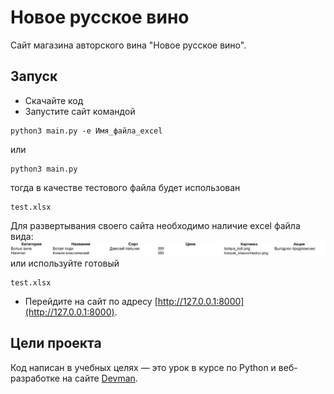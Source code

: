 # Новое русское вино

Сайт магазина авторского вина "Новое русское вино".

## Запуск

- Скачайте код
- Запустите сайт командой 
 ```
python3 main.py -e Имя_файла_excel
 ```
или
 ```
python3 main.py
 ```
тогда в качестве тестового файла будет использован 
```
test.xlsx
```
Для развертывания своего сайта необходимо наличие excel файла вида:
![img.png](img.png)
или используйте готовый 
 ```
test.xlsx
 ```

- Перейдите на сайт по адресу [http://127.0.0.1:8000](http://127.0.0.1:8000).

## Цели проекта

Код написан в учебных целях — это урок в курсе по Python и веб-разработке на сайте [Devman](https://dvmn.org).
